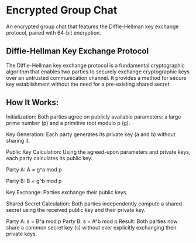 # Encrypted Group Chat
An encrypted group chat that features the Diffie-Hellman key exchange protocol, paired with 64-bit encryption.

## Diffie-Hellman Key Exchange Protocol
The Diffie-Hellman key exchange protocol is a fundamental cryptographic algorithm that enables two parties to securely exchange cryptographic keys over an untrusted communication channel. It provides a method for secure key establishment without the need for a pre-existing shared secret.

## How It Works:

Initialization: Both parties agree on publicly available parameters: a large prime number (p) and a primitive root modulo p (g).

Key Generation: Each party generates its private key (a and b) without sharing it.

Public Key Calculation: Using the agreed-upon parameters and private keys, each party calculates its public key.

Party A: A = g^a mod p

Party B: B = g^b mod p

Key Exchange: Parties exchange their public keys.

Shared Secret Calculation: Both parties independently compute a shared secret using the received public key and their private key.

Party A: s = B^a mod p
Party B: s = A^b mod p
Result: Both parties now share a common secret key (s) without ever explicitly exchanging their private keys.


